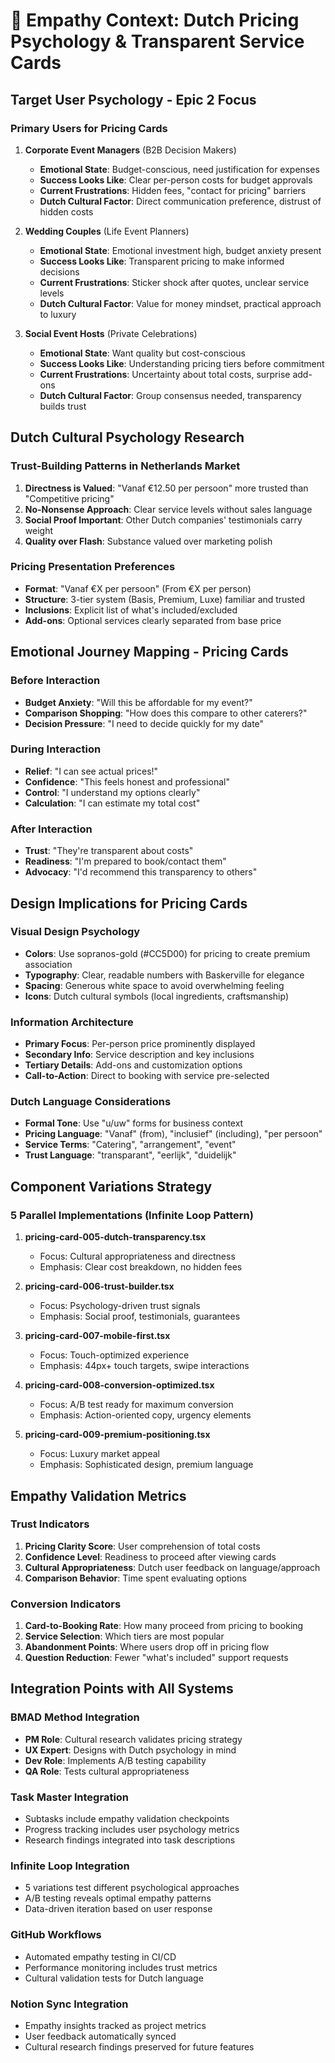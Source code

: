 # 💝 Empathy Context: Dutch Pricing Psychology & Transparent Service Cards

## Target User Psychology - Epic 2 Focus

### Primary Users for Pricing Cards
1. **Corporate Event Managers** (B2B Decision Makers)
   - **Emotional State**: Budget-conscious, need justification for expenses
   - **Success Looks Like**: Clear per-person costs for budget approvals
   - **Current Frustrations**: Hidden fees, "contact for pricing" barriers
   - **Dutch Cultural Factor**: Direct communication preference, distrust of hidden costs

2. **Wedding Couples** (Life Event Planners)
   - **Emotional State**: Emotional investment high, budget anxiety present
   - **Success Looks Like**: Transparent pricing to make informed decisions
   - **Current Frustrations**: Sticker shock after quotes, unclear service levels
   - **Dutch Cultural Factor**: Value for money mindset, practical approach to luxury

3. **Social Event Hosts** (Private Celebrations)
   - **Emotional State**: Want quality but cost-conscious
   - **Success Looks Like**: Understanding pricing tiers before commitment
   - **Current Frustrations**: Uncertainty about total costs, surprise add-ons
   - **Dutch Cultural Factor**: Group consensus needed, transparency builds trust

## Dutch Cultural Psychology Research

### Trust-Building Patterns in Netherlands Market
1. **Directness is Valued**: "Vanaf €12.50 per persoon" more trusted than "Competitive pricing"
2. **No-Nonsense Approach**: Clear service levels without sales language
3. **Social Proof Important**: Other Dutch companies' testimonials carry weight
4. **Quality over Flash**: Substance valued over marketing polish

### Pricing Presentation Preferences
- **Format**: "Vanaf €X per persoon" (From €X per person)
- **Structure**: 3-tier system (Basis, Premium, Luxe) familiar and trusted
- **Inclusions**: Explicit list of what's included/excluded
- **Add-ons**: Optional services clearly separated from base price

## Emotional Journey Mapping - Pricing Cards

### Before Interaction
- **Budget Anxiety**: "Will this be affordable for my event?"
- **Comparison Shopping**: "How does this compare to other caterers?"
- **Decision Pressure**: "I need to decide quickly for my date"

### During Interaction
- **Relief**: "I can see actual prices!"
- **Confidence**: "This feels honest and professional"
- **Control**: "I understand my options clearly"
- **Calculation**: "I can estimate my total cost"

### After Interaction
- **Trust**: "They're transparent about costs"
- **Readiness**: "I'm prepared to book/contact them"
- **Advocacy**: "I'd recommend this transparency to others"

## Design Implications for Pricing Cards

### Visual Design Psychology
- **Colors**: Use sopranos-gold (#CC5D00) for pricing to create premium association
- **Typography**: Clear, readable numbers with Baskerville for elegance
- **Spacing**: Generous white space to avoid overwhelming feeling
- **Icons**: Dutch cultural symbols (local ingredients, craftsmanship)

### Information Architecture
- **Primary Focus**: Per-person price prominently displayed
- **Secondary Info**: Service description and key inclusions
- **Tertiary Details**: Add-ons and customization options
- **Call-to-Action**: Direct to booking with service pre-selected

### Dutch Language Considerations
- **Formal Tone**: Use "u/uw" forms for business context
- **Pricing Language**: "Vanaf" (from), "inclusief" (including), "per persoon"
- **Service Terms**: "Catering", "arrangement", "event"
- **Trust Language**: "transparant", "eerlijk", "duidelijk"

## Component Variations Strategy

### 5 Parallel Implementations (Infinite Loop Pattern)
1. **pricing-card-005-dutch-transparency.tsx**
   - Focus: Cultural appropriateness and directness
   - Emphasis: Clear cost breakdown, no hidden fees
   
2. **pricing-card-006-trust-builder.tsx**
   - Focus: Psychology-driven trust signals
   - Emphasis: Social proof, testimonials, guarantees
   
3. **pricing-card-007-mobile-first.tsx**
   - Focus: Touch-optimized experience
   - Emphasis: 44px+ touch targets, swipe interactions
   
4. **pricing-card-008-conversion-optimized.tsx**
   - Focus: A/B test ready for maximum conversion
   - Emphasis: Action-oriented copy, urgency elements
   
5. **pricing-card-009-premium-positioning.tsx**
   - Focus: Luxury market appeal
   - Emphasis: Sophisticated design, premium language

## Empathy Validation Metrics

### Trust Indicators
1. **Pricing Clarity Score**: User comprehension of total costs
2. **Confidence Level**: Readiness to proceed after viewing cards
3. **Cultural Appropriateness**: Dutch user feedback on language/approach
4. **Comparison Behavior**: Time spent evaluating options

### Conversion Indicators
1. **Card-to-Booking Rate**: How many proceed from pricing to booking
2. **Service Selection**: Which tiers are most popular
3. **Abandonment Points**: Where users drop off in pricing flow
4. **Question Reduction**: Fewer "what's included" support requests

## Integration Points with All Systems

### BMAD Method Integration
- **PM Role**: Cultural research validates pricing strategy
- **UX Expert**: Designs with Dutch psychology in mind
- **Dev Role**: Implements A/B testing capability
- **QA Role**: Tests cultural appropriateness

### Task Master Integration
- Subtasks include empathy validation checkpoints
- Progress tracking includes user psychology metrics
- Research findings integrated into task descriptions

### Infinite Loop Integration
- 5 variations test different psychological approaches
- A/B testing reveals optimal empathy patterns
- Data-driven iteration based on user response

### GitHub Workflows
- Automated empathy testing in CI/CD
- Performance monitoring includes trust metrics
- Cultural validation tests for Dutch language

### Notion Sync Integration
- Empathy insights tracked as project metrics
- User feedback automatically synced
- Cultural research findings preserved for future features